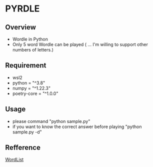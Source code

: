 # PYRDLE 

## Overview

- Wordle in Python
- Only 5 word Wordle can be played ( ... I'm willing to support other numbers of letters.)

## Requirement

- wsl2
- python = "^3.8"
- numpy = "^1.22.3"
- poetry-core = "^1.0.0"


## Usage

- please command "python sample.py"
- if you want to know the correct answer before playing "python sample.py -d"

## Refference

[WordList](https://github.com/alex1770/wordle)


